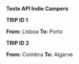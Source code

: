 <strong>Teste API Indie Campers</strong>

<strong>TRIP ID 1</strong>

<strong>From:</strong> Lisboa
<strong>To:</strong> Porto

<strong>TRIP ID 2</strong>

<strong>From:</strong> Coimbra
<strong>To:</strong> Algarve

